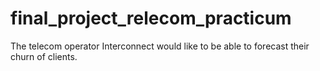 # final_project_relecom_practicum
The telecom operator Interconnect would like to be able to forecast their churn of clients.
